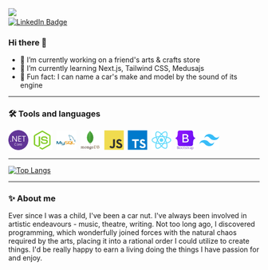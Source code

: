 <div id="header">
  <img src="https://media.giphy.com/media/TNf5oSRelTeI8/giphy.gif" width="100"/>
</div>
<div id="badges">
  <a href="https://www.linkedin.com/in/ivan-balev/">
    <img src="https://img.shields.io/badge/LinkedIn-blue?style=for-the-badge&color=0000ad&logo=linkedin&logoColor=white" alt="LinkedIn Badge" width="100"/>
  </a>
</div>

### Hi there 👋


- 🔭 I’m currently working on a friend's arts & crafts store
- 🌱 I’m currently learning Next.js, Tailwind CSS, Medusajs
- 🚗 Fun fact: I can name a car's make and model by the sound of its engine

---

### :hammer_and_wrench: Tools and languages
<div>
  <img src="https://github.com/devicons/devicon/blob/master/icons/dotnetcore/dotnetcore-original.svg" title=".NET" alt=".NET" width="40" height="40"/>&nbsp;
  <img src="https://github.com/devicons/devicon/blob/master/icons/nodejs/nodejs-original.svg" title="Node.js" alt="Node.js" width="40" height="40"/>&nbsp;
  <img src="https://github.com/devicons/devicon/blob/master/icons/mysql/mysql-original-wordmark.svg" title="MySQL" alt="MySQL" width="40" height="40"/>&nbsp;
  <img src="https://github.com/devicons/devicon/blob/master/icons/mongodb/mongodb-original-wordmark.svg" title="MongoDB" alt="MongoDB" width="40" height="40"/>&nbsp;
  <img src="https://github.com/devicons/devicon/blob/master/icons/javascript/javascript-original.svg" title="JavaScript" alt="JavaScript" width="40" height="40"/>&nbsp;
  <img src="https://github.com/devicons/devicon/blob/master/icons/typescript/typescript-original.svg" title="TypeScript" alt="TypeScript" width="40" height="40"/>&nbsp;
  <img src="https://github.com/devicons/devicon/blob/master/icons/react/react-original.svg"  title="React" alt="React" width="40" height="40"/>&nbsp;
  <img src="https://github.com/devicons/devicon/blob/master/icons/bootstrap/bootstrap-original-wordmark.svg" title="Bootstrap" alt="Bootstrap" width="40" height="40"/>&nbsp;
  <img src="https://github.com/devicons/devicon/blob/master/icons/tailwindcss/tailwindcss-plain.svg" title="TailwindCSS" alt="TailwindCSS" width="40" height="40"/>&nbsp; 
</div>
  
---

[![Top Langs](https://github-readme-stats.vercel.app/api/top-langs/?username=ivanBalev&layout=compact&theme=vision-friendly-dark&hide=html,pug,shell)](https://github.com/anuraghazra/github-readme-stats)

---

### <g-emoji class="g-emoji" alias="sparkles" fallback-src="https://github.githubassets.com/images/icons/emoji/unicode/2728.png">✨</g-emoji> About me

Ever since I was a child, I've been a car nut. I've always been involved in artistic endeavours - music, theatre, writing. Not too long ago, I discovered programming,
which wonderfully joined forces with the natural chaos required by the arts, placing it into a rational order I could utilize to create things. I'd be really happy to earn a living doing the things I have passion for and enjoy.

